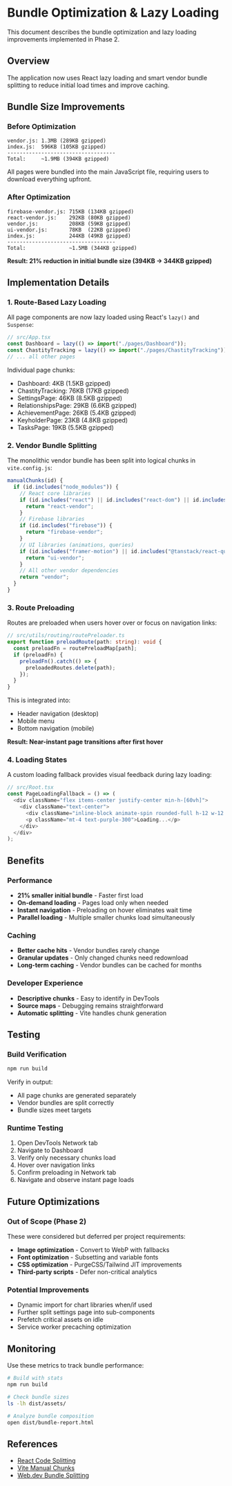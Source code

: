 # Bundle Optimization & Lazy Loading

This document describes the bundle optimization and lazy loading improvements implemented in Phase 2.

## Overview

The application now uses React lazy loading and smart vendor bundle splitting to reduce initial load times and improve caching.

## Bundle Size Improvements

### Before Optimization

```
vendor.js: 1.3MB (289KB gzipped)
index.js:  596KB (105KB gzipped)
-----------------------------------
Total:     ~1.9MB (394KB gzipped)
```

All pages were bundled into the main JavaScript file, requiring users to download everything upfront.

### After Optimization

```
firebase-vendor.js: 715KB (134KB gzipped)
react-vendor.js:    292KB (80KB gzipped)
vendor.js:          208KB (59KB gzipped)
ui-vendor.js:       78KB  (22KB gzipped)
index.js:           244KB (49KB gzipped)
-----------------------------------
Total:              ~1.5MB (344KB gzipped)
```

**Result: 21% reduction in initial bundle size (394KB → 344KB gzipped)**

## Implementation Details

### 1. Route-Based Lazy Loading

All page components are now lazy loaded using React's `lazy()` and `Suspense`:

```typescript
// src/App.tsx
const Dashboard = lazy(() => import("./pages/Dashboard"));
const ChastityTracking = lazy(() => import("./pages/ChastityTracking"));
// ... all other pages
```

Individual page chunks:

- Dashboard: 4KB (1.5KB gzipped)
- ChastityTracking: 76KB (17KB gzipped)
- SettingsPage: 46KB (8.5KB gzipped)
- RelationshipsPage: 29KB (6.6KB gzipped)
- AchievementPage: 26KB (5.4KB gzipped)
- KeyholderPage: 23KB (4.8KB gzipped)
- TasksPage: 19KB (5.5KB gzipped)

### 2. Vendor Bundle Splitting

The monolithic vendor bundle has been split into logical chunks in `vite.config.js`:

```javascript
manualChunks(id) {
  if (id.includes("node_modules")) {
    // React core libraries
    if (id.includes("react") || id.includes("react-dom") || id.includes("react-router-dom")) {
      return "react-vendor";
    }
    // Firebase libraries
    if (id.includes("firebase")) {
      return "firebase-vendor";
    }
    // UI libraries (animations, queries)
    if (id.includes("framer-motion") || id.includes("@tanstack/react-query")) {
      return "ui-vendor";
    }
    // All other vendor dependencies
    return "vendor";
  }
}
```

### 3. Route Preloading

Routes are preloaded when users hover over or focus on navigation links:

```typescript
// src/utils/routing/routePreloader.ts
export function preloadRoute(path: string): void {
  const preloadFn = routePreloadMap[path];
  if (preloadFn) {
    preloadFn().catch(() => {
      preloadedRoutes.delete(path);
    });
  }
}
```

This is integrated into:

- Header navigation (desktop)
- Mobile menu
- Bottom navigation (mobile)

**Result: Near-instant page transitions after first hover**

### 4. Loading States

A custom loading fallback provides visual feedback during lazy loading:

```typescript
// src/Root.tsx
const PageLoadingFallback = () => (
  <div className="flex items-center justify-center min-h-[60vh]">
    <div className="text-center">
      <div className="inline-block animate-spin rounded-full h-12 w-12 border-b-2 border-purple-600"></div>
      <p className="mt-4 text-purple-300">Loading...</p>
    </div>
  </div>
);
```

## Benefits

### Performance

- **21% smaller initial bundle** - Faster first load
- **On-demand loading** - Pages load only when needed
- **Instant navigation** - Preloading on hover eliminates wait time
- **Parallel loading** - Multiple smaller chunks load simultaneously

### Caching

- **Better cache hits** - Vendor bundles rarely change
- **Granular updates** - Only changed chunks need redownload
- **Long-term caching** - Vendor bundles can be cached for months

### Developer Experience

- **Descriptive chunks** - Easy to identify in DevTools
- **Source maps** - Debugging remains straightforward
- **Automatic splitting** - Vite handles chunk generation

## Testing

### Build Verification

```bash
npm run build
```

Verify in output:

- All page chunks are generated separately
- Vendor bundles are split correctly
- Bundle sizes meet targets

### Runtime Testing

1. Open DevTools Network tab
2. Navigate to Dashboard
3. Verify only necessary chunks load
4. Hover over navigation links
5. Confirm preloading in Network tab
6. Navigate and observe instant page loads

## Future Optimizations

### Out of Scope (Phase 2)

These were considered but deferred per project requirements:

- **Image optimization** - Convert to WebP with fallbacks
- **Font optimization** - Subsetting and variable fonts
- **CSS optimization** - PurgeCSS/Tailwind JIT improvements
- **Third-party scripts** - Defer non-critical analytics

### Potential Improvements

- Dynamic import for chart libraries when/if used
- Further split settings page into sub-components
- Prefetch critical assets on idle
- Service worker precaching optimization

## Monitoring

Use these metrics to track bundle performance:

```bash
# Build with stats
npm run build

# Check bundle sizes
ls -lh dist/assets/

# Analyze bundle composition
open dist/bundle-report.html
```

## References

- [React Code Splitting](https://react.dev/reference/react/lazy)
- [Vite Manual Chunks](https://vitejs.dev/guide/build.html#chunking-strategy)
- [Web.dev Bundle Splitting](https://web.dev/reduce-javascript-payloads-with-code-splitting/)
